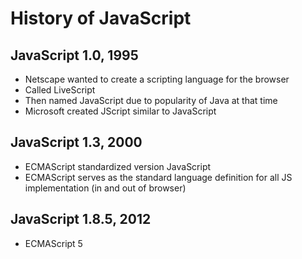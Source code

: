 # History of JavaScript

## JavaScript 1.0, 1995

- Netscape wanted to create a scripting language for the browser
- Called LiveScript
- Then named JavaScript due to popularity of Java at that time
- Microsoft created JScript similar to JavaScript

## JavaScript 1.3, 2000

- ECMAScript standardized version JavaScript
- ECMAScript serves as the standard language definition for all JS
  implementation (in and out of browser)

## JavaScript 1.8.5, 2012

- ECMAScript 5

